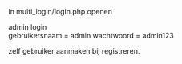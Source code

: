 in multi_login/login.php openen 



admin login  
gebruikersnaam = admin
wachtwoord = admin123


zelf gebruiker aanmaken bij registreren.

